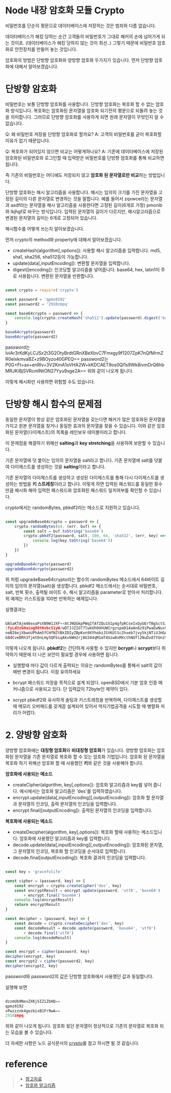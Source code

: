 # Node 내장 암호화 모듈 Crypto

비밀번호를 단순히 평문으로 데이터베이스에 저장하는 것은 범죄와 다름 없습니다.

데이터베이스가 해킹 당하는 순간 고객들의 비밀번호가 그대로 해커의 손에 넘어가게 되는 것이죠.
(데이터베이스가 해킹 당하지 않는 것이 최선..)
그렇기 때문에 비밀번호 암호화로 안전장치를 만들어 놓는 것입니다.

암호화의 방법은 단방향 암호화와 양방향 암호화 두가지가 있습니다.
먼저 단방향 암호화에 대해서 알아보겠습니다.

# 단방향 암호화

비밀번호는 보통 단방향 암호화를 사용합니다. 
단방향 암호화는 복호화 할 수 없는 암호화 방식입니다. 
복호화는 암호화된 문자열을 암호화 되기전의 평문으로 되돌려 놓는 것을 의미합니다. 
그러므로 단방향 암호화를 사용하게 되면 원래 문자열이 무엇인지 알 수 없습니다.

Q: 왜 비밀번호 저장을 단방향 암호화로 할까요?
A: 고객의 비밀번호를 굳이 복호화할 이유가 없기 때문입니다.

Q: 복호화가 되어있지 않으면 비교는 어떻게하나요?
A: 기존에 데이터베이스에 저장된 암호화된 비밀번호와 로그인할 때 입력받은 비밀번호를 단방향 암호화를 통해 비교하면 됩니다.

즉 기존의 비밀번호는 어디에도 저장되지 않고 **암호화 된 문자열로만 비교**하는 방법입니다.

단방향 암호화는 해시 알고리즘을 사용합니다. 해시는 임의의 크기를 가진 문자열을 고정된 길이의 다른 문자열로 변경하는 것을 말합니다. 예를 들어서 zqxwce라는 문자열과 asdf라는 문자열을 해시 알고리즘을 사용한다면 고정된 길이(6개로 가정) pmonib와 lkjhgf로 바꾸는 방식입니다. 입력된 문자열의 길이가 다르지만, 해시알고리즘으로 변경된 문자열의 길이는 6개로 고정되어 있습니다.

해시함수를 어떻게 쓰는지 알아보겠습니다.

먼저 crypto의 method와 property에 대해서 알아보겠습니다.

- createHash(algorithm[,options]): 사용할 해시 알고리즘을 입력합니다. md5, sha1, sha256, sha512등이 가능합니다.
- update(data[,inputEncoding]): 변환할 문자열을 입력합니다.
- digest([encoding]): 인코딩할 알고리즘을 넣어줍니다. base64, hex, latin1이 주로 사용됩니다. 변환된 문자열을 반환합니다.

```javascript

const crypto = require('crypto')

const password = 'qpmz0192'
const password2 = '2910zmpq'

const base64crypto = password => {
	console.log(crypto.createHash('sha512').update(password).digest('base64'))
}

base64crypto(password)
base64crypto(password2)

```

password는
IviAr3rKdKyLCJSx2t3G2OtyBrdtGRnXBeXbvC7Fmxgy9f1207ZpK7nQfMrmZR0elxkmvaBZ+z9BOyzo40GPEQ==
password2는
P0G+Ft+ax+enRlv+3V2KmA1oVHA2W+kKDCAET9os0Ql1s9Wk8ivmDrQ6hbMRJKiBjSVRcmlNtON27Yyu9xge2A==
위와 같이 나오게 됩니다.

이렇게 해시화만 사용하면 위험할 수도 있습니다.

# 단방향 해시 함수의 문제점
동일한 문자열이 항상 같은 암호화된 문자열을 갖는다면 
해커가 많은 암호화된 문자열을 가지고 원본 문자열을 찾거나 동일한 효과의 문자열을 찾을 수 있습니다. 
이와 같은 암호화된 문자열(다이제스트)의 목록을 레인보우 테이블이라고 합니다.

이 문제점을 해결하기 위해선 **salting**과 **key stretching**을 사용하여 보완할 수 있습니다.

기존 문자열에 덧 붙이는 임의의 문자열을 salt라고 합니다. 
기존 문자열에 salt를 덧붙여 다이제스트를 생성하는 것을 **salting**이라고 합니다.

기존 문자열의 다이제스트를 생성하고 생성된 다이제스트를 통해 다시 다이제스트를 생성하는 방법을 **키 스트레칭**이라고 합니다. 
이렇게 하면 입력된 패스워드를 동일한 횟수 만큼 해시화 해야 입력한 패스워드와 암호화된 패스워드 일치여부를 확인할 수 있습니다.

crypto에서는 randomBytes, pbkdf2라는 메소드로 지원하고 있습니다.

```javascript

const upgradeBase64crypto = password => {
	crypto.randomBytes(64, (err, buf) => {
		const salt = buf.toString('base64')
		crypto.pbkdf2(password, salt, 100, 64, 'sha512', (err, key) =>{
			console.log(key.toString('base64'))
		})
	})
}

upgradeBase64crypto(password)
upgradeBase64crypto(password2)

```

위 처럼  upgradeBase64crypto라는 함수의 randomBytes 메소드에서 64바이트 길이의 임의의 문자열(salt)을 생성합니다. pbkdf2 메소드에서는 순서대로 비밀번호, salt, 반복 횟수, 출력될 바이트 수, 해시 알고리즘을 parameter로 받아서 처리합니다. 위 예제는 키스트링을 100번 반복하는 예제입니다.

실행결과는
```javascript

UASaKTAjm46exaPsXN9W1JXF++AtJNQGkpPWqIfAfZQu1X1p4gfpRCseIxQyUErTBgSctSJyyGv7sLzMnzEUhA==
1fyLd3zGHaiug80tNvbcS1yW/wDTJJZIGT7lwkUh04hUWIrgzspeD14aAn8z9iPwaEwNus9TyaYqN6Jrg1BK6A==
neBI6ejXbwnUPhAm5fCHfNZtBkIDIyZBpKxn9XYhobzJSYKUlSc2hxeb7jvy5kjNTiUJHGAmYBcHXTnjXkkfkQ==
G8dCveDRh3fjmtDnLHySQFbiqAkvkWH2rj8U344qM1mT4Uzw8xMXcthNUfl2NuDx87YUn2twH7veeHeXUuQdIQ==

```

이렇게 나오게 됩니다. **pbkdf2**는 간단하게 사용할 수 있지만 **bcrypt**나 **scrypt**보다 취약하기 때문에 더 나은 보안이 필요할 경우에 사용하면 됩니다.

* 실행할때 마다 값이 다르게 출력되는 이유는 randomBytes를 통해서 salt의 값이 매번 변경이 됩니다. 이점 유의하세요

* bcrypt
패스워드 저장을 목적으로 설계 되었다. 
openBSD에서 기본 암호 인증 메커니즘으로 사용되고 있다. 단 입력값이 72byte인 제약이 있다.

* scrypt
pbkdf2와 유사하게 솔팅과 키스트레칭을 반복하며, 다이제스트를 생성할 때 메모리 오버헤드를 갖게끔 설계되어 있어서 억지기법공격을 시도할 때 병렬화 처리가 어렵다.

# 2. 양방향 암호화
양방향 암호화에는 **대칭형 암호화**와 **비대칭형 암호화**가 있습니다. 
양방향 암호화는 암호화된 문자열을 기존 문자열로 복호화 할 수 있는 암호화 기법입니다. 
암호화 된 문자열을 복호화 하기 위해선 암호화 할 때 사용했던 **키**와 같은 것을 사용해야 합니다.

**암호화에 사용되는 메소드**
- createCipher(algorithm, key[,options]): 암호화 알고리즘과 key를 넣어 줍니다. 예시에서는 암호화 알고리즘은 'des'를 입력하였습니다.
- encrypt.update(data[,inputEncoding][,outputEncoding]): 암호화 할 문자열과 문자열의 인코딩, 출력 문자열의 인코딩을 입력합니다.
- encrypt.final([outputEncoding]): 출력된 문자열의 인코딩을 입력합니다.

**복호화에 사용되는 메소드**
- createDecipher(algorithm, key[,options]): 복호화 할때 사용하는 메소드입니다. 암호화에 사용했던 알고리즘과 key를 입력합니다.
- decode.update(data[,inputEncoding][,outputEncoding]): 암호화된 문자열, 그 문자열의 인코딩, 복호화 할 인코딩을 순서대로 입력합니다.
- decode.final[outputEncoding]): 복호화 결과의 인코딩을 입력합니다.

```javascript

const key = 'gracefulife'

const cipher = (password, key) => {
	const encrypt = crypto.createCipher('des', key)
	const encryptResult = encrypt.update(password, 'utf8', 'base64')
		+ encrypt.final('base64')
	console.log(encryptResult)
	return encryptResult
}

const decipher = (password, key) => {
	const decode = crypto.createDecipher('des', key)
	const decodeResult = decode.update(password, 'base64', 'utf8')
		+ decode.final('utf8')
	console.log(decodeResult)
}

const encrypt = cipher(password, key)
decipher(encrypt, key)
const encrypt2 = cipher(password2, key)
decipher(encrypt2, key)

```

password와 password2의 값은 단방향 암호화에서 사용했던 값과 동일합니다.

실행해 보면
```typescript

dzzmUb9NevZXKjSIZiZbHQ==
qpmz0192
vPwzzznk4gezbixB1Fr9wA==
2910zmpq

```
위와 같이 나오게 됩니다. 
암호화 됬던 문자열이 정상적으로 기존의 문자열로 복호화 되는 모습을 볼 수 있습니다.

더 자세한 사항은 노드 공식문서의 [crypto](https://nodejs.org/api/crypto.html
)를 참고 하시면 될 것 같습니다.




# reference
> * [참고자료](https://m.blog.naver.com/PostView.nhn?blogId=tpgns8488&logNo=221336473460&proxyReferer=https:%2F%2Fwww.google.com%2F)
> * [암호와 알고리즘](https://namu.wiki/w/%EC%95%94%ED%98%B8%20%EC%95%8C%EA%B3%A0%EB%A6%AC%EC%A6%98)
